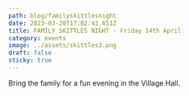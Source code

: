 ```yaml
---
path: blog/familyskittlesnight
date: 2023-03-20T17:02:43.651Z
title: FAMILY SKITTLES NIGHT - Friday 14th April
category: events
image: ../assets/skittles3.png
draft: false
sticky: true
---
```

Bring the family for a fun evening in the Village Hall.